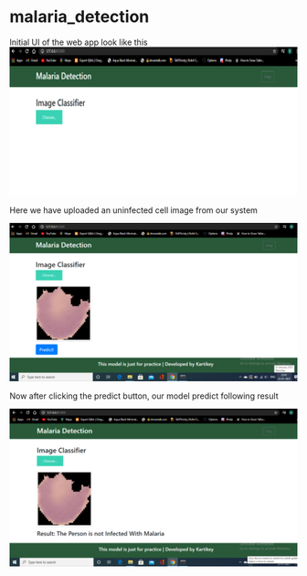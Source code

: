 # malaria_detection
Initial UI of the web app look like this 
![](project2/images/1.png)


Here we have uploaded an uninfected cell image from our system

![](project2/images/2.png)

Now after clicking the predict button, our model predict following result

![](project2/images/3.png)

